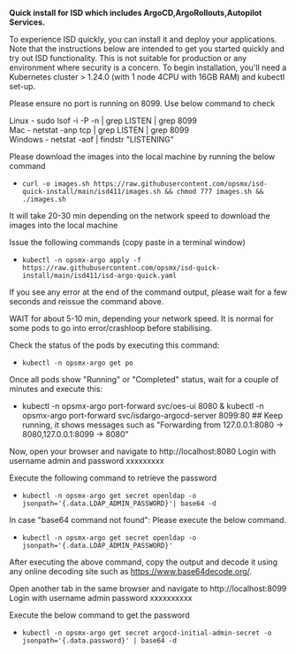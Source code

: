 **Quick install for ISD which includes ArgoCD,ArgoRollouts,Autopilot Services.**

To experience ISD quickly, you can install it and deploy your applications. Note that the instructions below are intended to get you started quickly and try out ISD functionality. This is not suitable for production or any environment where security is a concern.
To begin installation, you'll need a Kubernetes cluster > 1.24.0 (with 1 node 4CPU with 16GB RAM) and kubectl set-up.

Please ensure no port is running on 8099. Use below command to check

Linux   -  sudo lsof -i -P -n | grep LISTEN | grep 8099      
Mac     -     netstat -anp tcp | grep LISTEN | grep 8099        
Windows -   netstat -aof | findstr "LISTENING"            

Please download the images into the local machine by running the below command

- `curl -o images.sh https://raw.githubusercontent.com/opsmx/isd-quick-install/main/isd411/images.sh && chmod 777 images.sh && ./images.sh`

It will take 20-30 min depending on the network speed to download the images into the local machine


Issue the following commands (copy paste in a terminal window)
- `kubectl -n opsmx-argo apply -f https://raw.githubusercontent.com/opsmx/isd-quick-install/main/isd411/isd-argo-quick.yaml`

If you see any error at the end of the command output, please wait for a few seconds and reissue the command above. 

WAIT for about 5-10 min, depending your network speed.
It is normal for some pods to go into error/crashloop before stabilising.

Check the status of the pods by executing this command:
- `kubectl -n opsmx-argo get po`

Once all pods show "Running" or "Completed" status, wait for a couple of minutes and execute this:
- kubectl -n opsmx-argo port-forward svc/oes-ui 8080 & kubectl -n opsmx-argo port-forward svc/isdargo-argocd-server 8099:80 ## Keep running, it shows messages such as "Forwarding from 127.0.0.1:8080 -> 8080,127.0.0.1:8099 -> 8080"

Now, open your browser and navigate to http://localhost:8080
Login with username admin and password xxxxxxxxx

Execute the following command to retrieve the password

- `kubectl -n opsmx-argo get secret openldap -o jsonpath='{.data.LDAP_ADMIN_PASSWORD}'| base64 -d`

In case "base64 command not found":  Please execute the below command. 

- `kubectl -n opsmx-argo get secret openldap -o jsonpath='{.data.LDAP_ADMIN_PASSWORD}'`

After executing the above command, copy the output and decode it using any online decoding site such as https://www.base64decode.org/.

Open another tab in the same browser and navigate to http://localhost:8099
Login with username admin password xxxxxxxxxx

Execute the below command to get the password

- `kubectl -n opsmx-argo get secret argocd-initial-admin-secret -o jsonpath='{.data.password}' | base64 -d`

